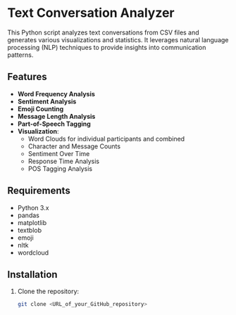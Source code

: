 # Text Conversation Analyzer

This Python script analyzes text conversations from CSV files and generates various visualizations and statistics. It leverages natural language processing (NLP) techniques to provide insights into communication patterns.

## Features

- **Word Frequency Analysis**
- **Sentiment Analysis**
- **Emoji Counting**
- **Message Length Analysis**
- **Part-of-Speech Tagging**
- **Visualization**:
  - Word Clouds for individual participants and combined
  - Character and Message Counts
  - Sentiment Over Time
  - Response Time Analysis
  - POS Tagging Analysis

## Requirements

- Python 3.x
- pandas
- matplotlib
- textblob
- emoji
- nltk
- wordcloud

## Installation

1. Clone the repository:
   ```sh
   git clone <URL_of_your_GitHub_repository>
